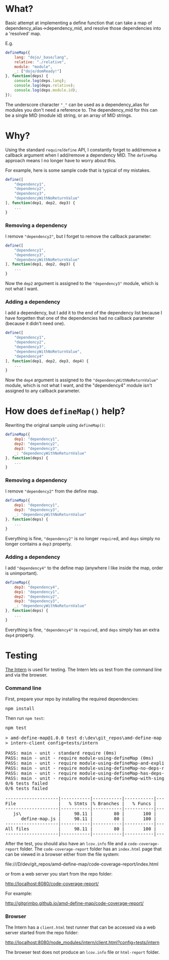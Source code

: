 # What?

Basic attempt at implementing a define function that can take a map of dependency_alias->dependency_mid, and
resolve those dependencies into a 'resolved' map.

E.g.

````javascript
defineMap({
    lang: "dojo/_base/lang",
    relative: "./relative",
    module: "module",
    _: ["dojo/domReady!"]
}, function(deps) {
    console.log(deps.lang);
    console.log(deps.relative);
    console.log(deps.module.id);
});
````

The underscore character `"_"` can be used as a dependency_alias for modules you don't need a reference to.  The
dependency_mid for this can be a single MID (module id) string, or an array of MID strings.

# Why?

Using the standard `require`/`define` API, I constantly forget to add/remove a callback argument when I add/remove
a dependency MID.  The `defineMap` approach means I no longer have to worry about this.

For example, here is some sample code that is typical of my mistakes.

````javascript
define([
    "dependency1",
    "dependency2",
    "dependency3",
    "dependencyWithNoReturnValue"
], function(dep1, dep2, dep3) {
    ...
}
````

### Removing a dependency

I remove `"dependency2"`, but I forget to remove the callback parameter:

````javascript
define([
    "dependency1",
    "dependency3",
    "dependencyWithNoReturnValue"
], function(dep1, dep2, dep3) {
    ...
}
````

Now the `dep2` argument is assigned to the `"dependency3"` module, which is not what I want.

### Adding a dependency

I add a dependency, but I add it to the end of the dependency list because I have forgetten that one of the
dependencies had no callback parameter (because it didn't need one).

````javascript
define([
    "dependency1",
    "dependency2",
    "dependency3",
    "dependencyWithNoReturnValue",
    "dependency4"
], function(dep1, dep2, dep3, dep4) {
    ...
}
````

Now the `dep4` argument is assigned to the `"dependencyWithNoReturnValue"` module, which is not what I want, and
the "dependency4" module isn't assigned to any callback parameter.

# How does `defineMap()` help?

Rewriting the original sample using `defineMap()`:

````javascript
defineMap({
    dep1: "dependency1",
    dep2: "dependency2",
    dep3: "dependency3",
    _: "dependencyWithNoReturnValue"
}, function(deps) {
    ...
}
````

### Removing a dependency

I remove `"dependency2"` from the define map.

````javascript
defineMap({
    dep1: "dependency1",
    dep3: "dependency3",
    _: "dependencyWithNoReturnValue"
}, function(deps) {
    ...
}
````

Everything is fine, `"dependency2"` is no longer `require`d, and `deps` simply no longer contains a `dep3` property.

### Adding a dependency

I add `"dependency4"` to the define map (anywhere I like inside the map, order is unimportant).

````javascript
defineMap({
    dep3: "dependency4",
    dep1: "dependency1",
    dep2: "dependency2",
    dep3: "dependency3",
    _: "dependencyWithNoReturnValue"
}, function(deps) {
    ...
}
````

Everything is fine, `"dependency4"` is `require`d, and `deps` simply has an extra `dep4` property.

# Testing

[The Intern](http://theintern.io/) is used for testing.  The Intern lets us test from the command line and via the
browser.

### Command line

First, prepare your repo by installing the required dependencies:

<pre>npm install</pre>

Then run `npm test`:

<pre>
npm test

> amd-define-map@1.0.0 test d:\dev\git_repos\amd-define-map
> intern-client config=tests/intern

PASS: main - unit - standard require (0ms)
PASS: main - unit - require module-using-defineMap (0ms)
PASS: main - unit - require module-using-defineMap-and-explicit-mid (0ms)
PASS: main - unit - require module-using-defineMap-no-deps-return-object (0ms)
PASS: main - unit - require module-using-defineMap-has-deps-return-object (0ms)
PASS: main - unit - require module-using-defineMap-with-single-nonarray-unnamed-dep (10ms)
0/6 tests failed
0/6 tests failed

--------------------|-----------|-----------|-----------|-----------|
File                |   % Stmts |% Branches |   % Funcs |   % Lines |
--------------------|-----------|-----------|-----------|-----------|
   js\              |     98.11 |        80 |       100 |     98.11 |
      define-map.js |     98.11 |        80 |       100 |     98.11 |
--------------------|-----------|-----------|-----------|-----------|
All files           |     98.11 |        80 |       100 |     98.11 |
--------------------|-----------|-----------|-----------|-----------|
</pre>

After the test, you should also have an `lcov.info` file and a `code-coverage-report` folder.  The
`code-coverage-report` folder has an `index.html` page that can be viewed in a browser either from the file system:

file:///D/dev/git_repos/amd-define-map/code-coverage-report/index.html

or from a web server you start from the repo folder:

<http://localhost:8080/code-coverage-report/>

For example:

<http://gitgrimbo.github.io/amd-define-map/code-coverage-report/>

### Browser

The Intern has a `client.html` test runner that can be accessed via a web server started from the repo folder:

<http://localhost:8080/node_modules/intern/client.html?config=tests/intern>

The browser test does not produce an `lcov.info` file or `html-report` folder.
